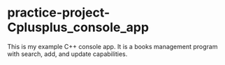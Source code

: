 # practice-project-Cplusplus_console_app

This is my example C++ console app. It is a books management program with search, add, and update capabilities.
